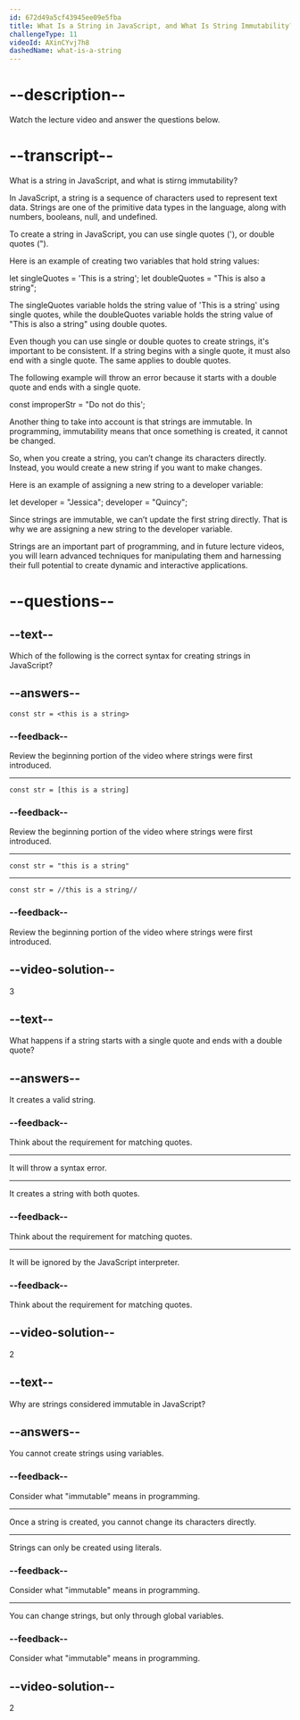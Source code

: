 ```yaml
---
id: 672d49a5cf43945ee09e5fba
title: What Is a String in JavaScript, and What Is String Immutability?
challengeType: 11
videoId: AXinCYvj7h8
dashedName: what-is-a-string
---
```


# --description--

Watch the lecture video and answer the questions below.

# --transcript--

What is a string in JavaScript, and what is stirng immutability?

In JavaScript, a string is a sequence of characters used to represent text data. Strings are one of the primitive data types in the language, along with numbers, booleans, null, and undefined. 

To create a string in JavaScript, you can use single quotes ('), or double quotes (").

Here is an example of creating two variables that hold string values:

let singleQuotes = 'This is a string';
let doubleQuotes = "This is also a string";

The singleQuotes variable holds the string value of 'This is a string' using single quotes, while the doubleQuotes variable holds the string value of "This is also a string" using double quotes.

Even though you can use single or double quotes to create strings, it's important to be consistent. If a string begins with a single quote, it must also end with a single quote. The same applies to double quotes.

The following example will throw an error because it starts with a double quote and ends with a single quote.

const improperStr = "Do not do this';

Another thing to take into account is that strings are immutable. In programming, immutability means that once something is created, it cannot be changed. 

So, when you create a string, you can’t change its characters directly. Instead, you would create a new string if you want to make changes.

Here is an example of assigning a new string to a developer variable:

let developer = "Jessica";
developer = "Quincy";

Since strings are immutable, we can’t update the first string directly. That is why we are assigning a new string to the developer variable. 

Strings are an important part of programming, and in future lecture videos, you will learn advanced techniques for manipulating them and harnessing their full potential to create dynamic and interactive applications.

# --questions--

## --text--

Which of the following is the correct syntax for creating strings in JavaScript?

## --answers--

`const str = <this is a string>`

### --feedback--

Review the beginning portion of the video where strings were first introduced.

---

`const str = [this is a string]`

### --feedback--

Review the beginning portion of the video where strings were first introduced.

---

`const str = "this is a string"`

---

`const str = //this is a string//`

### --feedback--

Review the beginning portion of the video where strings were first introduced.

## --video-solution--

3

## --text--

What happens if a string starts with a single quote and ends with a double quote?

## --answers--

It creates a valid string.

### --feedback--

Think about the requirement for matching quotes.

---

It will throw a syntax error.

---

It creates a string with both quotes.

### --feedback--

Think about the requirement for matching quotes.

---

It will be ignored by the JavaScript interpreter.

### --feedback--

Think about the requirement for matching quotes.

## --video-solution--

2

## --text--

Why are strings considered immutable in JavaScript?

## --answers--

You cannot create strings using variables.

### --feedback--

Consider what "immutable" means in programming.

---

Once a string is created, you cannot change its characters directly.

---

Strings can only be created using literals.

### --feedback--

Consider what "immutable" means in programming.

---

You can change strings, but only through global variables.

### --feedback--

Consider what "immutable" means in programming.

## --video-solution--

2

